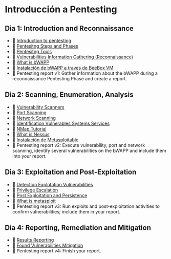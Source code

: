 # Introducción a Pentesting

## Dia 1: Introduction and Reconnaissance

- 📗 [Introduction to pentesting](./introduction-pentesting.es.md)
- 📗 [Pentesitng Steps and Phases](./steps-of-pentesting.es.md)
- 📗 [Pentesitng Tools](./pentesting-tools.es.md)
- 📗 [Vulnerabilities Information Gathering (Reconnaissance)](./vulnerabilities-information-gathering.es.md)
- 📗 [What is bWAPP](./what-is-bwapp-and-how-to-install.es.md)
- 🧪 [Instalación de bWAPP a traves de BeeBox VM](https://github.com/breatheco-de/bwapp-beebox-virtual-machine-installation-configuration-exercise-project)
- 🧪 Pentesting report v1: Gather information about the bWAPP during a reconnaissance Pentesting Phase and create a report.


## Dia 2: Scanning, Enumeration, Analysis


- 📗 [Vulnerability Scanners](./vulnerability-scanners.es.md)
- 📗 [Port Scanning](./port-scanning.es.md)
- 📗 [Network Scanning](./network-scanning.es.md)
- 📗 [Identification Vulnerables Systems Services](./identification-vulnerables-systems-services.es.md)
- 📗 [NMap Tutorial](./nmap-tutorial.md)
- 📗 [What is Nessus](./what-is-nessus.md)
- 🧪 [Instalación de Metasploitable](./labs/metasploitable.es.md)
- 🧪 Pentesting report v2: Execute vulnerability, port and network scanning, identify several vulnerabilities on the bWAPP and include them into your report.

## Dia 3: Exploitation and Post-Exploitation

- 📗 [Detection Explotation Vulnerabilities](./detection-explotation-vulnerabilities.es.md)
- 📗 [Privilege Escalation](./privilege-escalation.md)
- 📗 [Post Exploitation and Persistence](./post-exploitation-and-persistence.es.md)
- 📗 [What is metasploit](./what-is-metasploit.es.md)
- 🧪 Pentesting report v3: Run exploits and post-exploitation activities to confirm vulnerabilities; include them in your report.

## Dia 4: Reporting, Remediation and Mitigation

- 📗 [Results Reporting](./results-reporting.es.md)
- 📗 [Found Vulnerabilities Mitigation](./found-vulnerabilities-mitigation.es.md)
- 🧪 Pentesting report v4: Finish your report.
